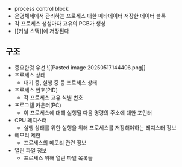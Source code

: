 - process control block
- 운영체제에서 관리하는 프로세스 대한 메타데이터 저장한 데이터 블록
- 각 프로세스 생성마다 고유의 PCB가 생성
- [[커널 스택]]에 저장된다

## 구조
- 중요한것 우선
![[Pasted image 20250517144406.png]]
- 프로세스 상태
	- 대기 중, 실행 중 등 프로세스 상태
- 프로세스 번호(PID)
	- 각 프로세스 고유 식별 번호
- 프로그램 카운터(PC)
	- 이 프로세스에 대해 실행될 다음 명령의 주소에 대한 포인터
- CPU 레지스터
	- 실행 상태를 위한 실행을 위해 프로세스를 저장해야하는 레지스터 정보
- 메모리 제한
	- 프로세스의 메모리 관련 정보
- 열린 파일 정보
	- 프로세스 위해 열린 파일 목록들